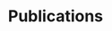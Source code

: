 ---
title: Publications
type: landing
layout: landing


sections:
  - block: collection
    content:
      title: Published Papers
      filters:
        folders: 
          - publication
        tags:
          - Autism
    design:
      view: citation
      columns: 1

  - block: collection
    content:
      title: Preprints
      filters:
        folders:
          - publication
        tags:
          - Social Learning
    design:
      view: citation
      columns: 1
---